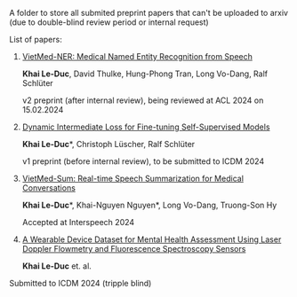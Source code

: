A folder to store all submited preprint papers that can't be uploaded to arxiv (due to double-blind review period or internal request)

List of papers:

1. [VietMed-NER: Medical Named Entity Recognition from Speech](https://github.com/leduckhai/Private-Archives/blob/master/Anonymized_papers/vietmedNER_paper_16-02-2024.pdf)

    **Khai Le-Duc**, David Thulke, Hung-Phong Tran, Long Vo-Dang, Ralf Schlüter

   v2 preprint (after internal review), being reviewed at ACL 2024 on 15.02.2024
   
2. [Dynamic Intermediate Loss for Fine-tuning Self-Supervised Models](https://github.com/leduckhai/Private-Archives/blob/master/Anonymized_papers/DiLoss_paper_main_01-10-2023.pdf)

    **Khai Le-Duc***, Christoph Lüscher, Ralf Schlüter

   v1 preprint (before internal review), to be submitted to ICDM 2024
   
3. [VietMed-Sum: Real-time Speech Summarization for Medical Conversations](https://github.com/leduckhai/Private-Archives/blob/master/Anonymized_papers/Mainpaper_speechsum_Interspeech2024_12-03-2024.pdf)

    **Khai Le-Duc***, Khai-Nguyen Nguyen*, Long Vo-Dang, Truong-Son Hy

   Accepted at Interspeech 2024

4. [A Wearable Device Dataset for Mental Health Assessment Using Laser Doppler Flowmetry and Fluorescence Spectroscopy Sensors](https://github.com/leduckhai/Private-Archives/blob/master/Anonymized_papers/LDF_mainpaper_18-06-2024.pdf)

    **Khai Le-Duc** et. al.

  Submitted to ICDM 2024 (tripple blind)


